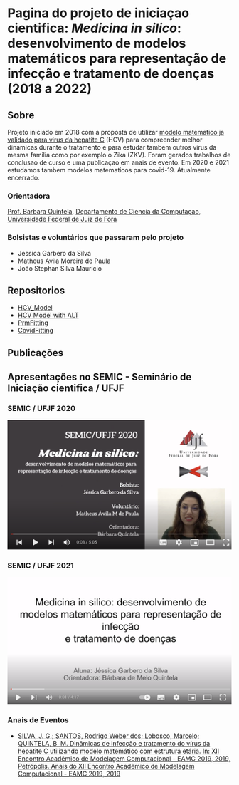 # Pagina do projeto de iniciaçao cientifica: _Medicina in silico_: desenvolvimento de modelos matemáticos para representação de infecção e tratamento de doenças (2018 a 2022)

## Sobre

Projeto iniciado em 2018 com a proposta de utilizar [modelo matematico ja validado para virus da hepatite C](https://www.frontiersin.org/articles/10.3389/fmicb.2018.00601/full) (HCV) para compreender melhor dinamicas durante o tratamento 
e para estudar tambem outros virus da mesma familia como por exemplo o Zika (ZKV). Foram gerados trabalhos de conclusao de curso e uma publicaçao em anais de evento.
Em 2020 e 2021 estudamos tambem modelos matematicos para covid-19. Atualmente encerrado.

### Orientadora

[Prof. Barbara Quintela](https://barbaraquintela.wordpress.com/sobre/), [Departamento de Ciencia da Computaçao](https://www.ufjf.br/deptocomputacao/), [Universidade Federal de Juiz de Fora](https://www.ufjf.br/)

### Bolsistas e voluntários que passaram pelo projeto

- Jessica Garbero da Silva 
- Matheus Avila Moreira de Paula
- João Stephan Silva Mauricio

## Repositorios

- [HCV_Model](https://github.com/quintelabm/HCV_Model)
- [HCV Model with ALT](https://github.com/stephanJoao/hcv-model-2021)
- [PrmFitting](https://github.com/quintelabm/PrmFitting)
- [CovidFitting](https://github.com/Matheus-Avila/CovidFitting)

## Publicações

## Apresentações no SEMIC - Seminário de Iniciação cientifica / UFJF

### SEMIC / UFJF 2020

[![SEMIC/UFJF 2020](https://github.com/quintelabm/Medicina-in-silico-ufjf/blob/main/semic2020.png)](https://youtu.be/0burvvVHfbg "SEMIC/UFJF 2020")

### SEMIC / UFJF 2021

[![SEMIC/UFJF 2021](https://github.com/quintelabm/Medicina-in-silico-ufjf/blob/main/semic2021.png)](https://youtu.be/fAb0HpnPDbg "SEMIC/UFJF 2021")


### Anais de Eventos

- [SILVA, J. G.; SANTOS, Rodrigo Weber dos; Lobosco, Marcelo; QUINTELA, B. M. Dinâmicas de infecção e tratamento do vírus da hepatite C utilizando modelo matemático com estrutura etária. In: XII Encontro Acadêmico de Modelagem Computacional - EAMC 2019, 2019, Petrópolis. Anais do XII Encontro Acadêmico de Modelagem Computacional - EAMC 2019, 2019](http://www.eamc.lncc.br/PastEditions/EAMC2019/XIIEAMC_Garbero2019.pdf)


